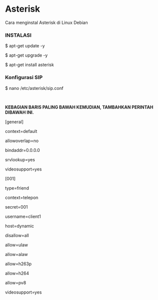 # Asterisk
Cara menginstal Asterisk di Linux Debian

<h3>INSTALASI</h3>
<p>$ apt-get update -y</p>
<p>$ apt-get upgrade -y</p>
<p>$ apt-get install asterisk</p>
<h3>Konfigurasi SIP</h3>
<p>$ nano /etc/asterisk/sip.conf</p><br>
<p><b>KEBAGIAN BARIS PALING BAWAH KEMUDIAN, TAMBAHKAN PERINTAH DIBAWAH INI.</b></p>
<p>[general]</p>
<p>context=default</p>
<p>allowoverlap=no</p>
<p>bindaddr=0.0.0.0</p>
<p>srvlookup=yes</p>
<p>videosupport=yes</p>
<p>[001]</p>
<p>type=friend</p>
<p>context=telepon</p>
<p>secret=001</p>
<p>username=client1</p>
<p>host=dynamic</p>
<p>disallow=all</p>
<p>allow=ulaw</p>
<p>allow=alaw</p>
<p>allow=h263p</p>
<p>allow=h264</p>
<p>allow=pv8</p>
<p>videosupport=yes</p>






